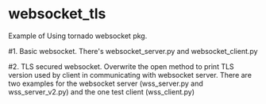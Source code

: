 # websocket_tls
Example of Using tornado websocket pkg.

#1. Basic websocket. There's websocket_server.py and websocket_client.py

#2. TLS secured websocket. Overwrite the open method to print TLS version used by client in communicating with websocket server. There are two examples for the websocket server (wss_server.py and wss_server_v2.py) and the one test client (wss_client.py)
